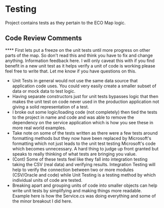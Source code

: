 ﻿# Testing

Project contains tests as they pertain to the ECO Map logic.

## Code Review Comments

**** First lets put a freeze on the unit tests until more progress on other parts of the map.  So don't read this and think you have to fix and change anything. Information feedback here. I will only caveat this with if you find benefit in a new unit test as it helps verify a unit of code is working please feel free to write that.  Let me know if you have questions on this.

- Unit Tests in general would not use the same data source that application code uses.  You could very easily create a smaller subset of data or mock data to test logic.
- Having separate constructors just for unit tests bypasses logic that then makes the unit test on code never used in the production application not giving a solid representation of a test.
- I broke out some logic/loading code (not completely) then tied the tests to the project in name and code and was able to remove the dependency on the service application which is how you see these in more real world examples.
- Take note on some of the tests written as there were a few tests around formatting methods but they now have been replaced by Microsoft's formatting which not just leads to the unit test testing Microsoft's code which becomes unnecessary. A hard thing to judge up front granted but speaks to really thinking of what tests are bringing you value.
- (Cont) Some of these tests feel like they fall into integration testing taking the CSV (real data) and verifying results. Integration Testing will help to verify the connection between two or more modules (CSV/Oracle and code) while Unit Testing is a testing method by which individual units of code are tested.
- Breaking apart and grouping units of code into smaller objects can help write unit tests by simplifying and making things more readable. Example here is how the Service.cs was doing everything and some of the minor breakout I did here.